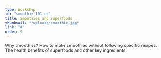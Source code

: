 ```yaml
---
type: Workshop
id: "smoothie-101-en"
title: Smoothies and Superfoods
thumbnail: "/uploads/smoothie.jpg"
link: "#"
order: 9
---
```


Why smoothies? How to make smoothies without following specific recipes. The health benefits of superfoods and other key ingredients.
